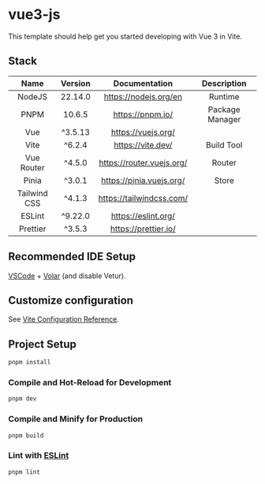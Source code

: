 # vue3-js

This template should help get you started developing with Vue 3 in Vite.

## Stack

|     Name     | Version |           Documentation           |   Description   |
|:------------:|:-------:|:---------------------------------:|:---------------:|
|    NodeJS    | 22.14.0 |      <https://nodejs.org/en>      |     Runtime     |
|     PNPM     | 10.6.5  |        <https://pnpm.io/>         | Package Manager |
|     Vue      | ^3.5.13 |       <https://vuejs.org/>        |                 |
|     Vite     | ^6.2.4  |        <https://vite.dev/>        |   Build Tool    |
|  Vue Router  | ^4.5.0  |    <https://router.vuejs.org/>    |     Router      |
|    Pinia     | ^3.0.1  |    <https://pinia.vuejs.org/>     |      Store      |
| Tailwind CSS | ^4.1.3  |    <https://tailwindcss.com/>     |                 |
|    ESLint    | ^9.22.0 |       <https://eslint.org/>       |                 |
|   Prettier   | ^3.5.3  |      <https://prettier.io/>       |                 |

## Recommended IDE Setup

[VSCode](https://code.visualstudio.com/) + [Volar](https://marketplace.visualstudio.com/items?itemName=Vue.volar) (and disable Vetur).

## Customize configuration

See [Vite Configuration Reference](https://vite.dev/config/).

## Project Setup

```sh
pnpm install
```

### Compile and Hot-Reload for Development

```sh
pnpm dev
```

### Compile and Minify for Production

```sh
pnpm build
```

### Lint with [ESLint](https://eslint.org/)

```sh
pnpm lint
```
